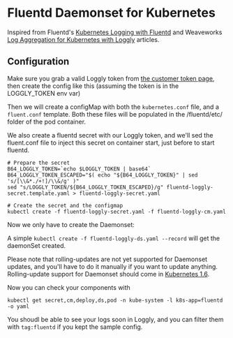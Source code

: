 # Fluentd Daemonset for Kubernetes

Inspired from Fluentd's [Kubernetes Logging with Fluentd](http://docs.fluentd.org/v0.12/articles/kubernetes-fluentd#get-fluentd-daemonset-sources) and Weaveworks [Log Aggregation for Kubernetes with Loggly](https://www.weave.works/log-aggregation-kubernetes-loggly/) articles.

## Configuration

Make sure you grab a valid Loggly token from [the customer token page](https://www.loggly.com/docs/customer-token-authentication-token), then create the config like this (assuming the token is in the LOGGLY_TOKEN env var)

Then we will create a configMap with both the `kubernetes.conf` file, and a `fluent.conf` template. Both these files will be populated in the /fluentd/etc/ folder of the pod container.

We also create a fluentd secret with our Loggly token, and we'll sed the fluent.conf file to inject this secret on container start, just before to start fluentd.


```
# Prepare the secret
B64_LOGGLY_TOKEN=`echo $LOGGLY_TOKEN | base64`
B64_LOGGLY_TOKEN_ESCAPED="$( echo "${B64_LOGGLY_TOKEN}" | sed 's/[\\&*./+!]/\\&/g' )"
sed "s/LOGGLY_TOKEN/${B64_LOGGLY_TOKEN_ESCAPED}/g" fluentd-loggly-secret.template.yaml > fluentd-loggly-secret.yaml

# Create the secret and the configmap
kubectl create -f fluentd-loggly-secret.yaml -f fluentd-loggly-cm.yaml
```

Now we only have to create the Daemonset:

A simple `kubectl create -f fluentd-loggly-ds.yaml --record` will get the daemonSet created.

Please note that rolling-updates are not yet supported for Daemonset updates, and you'll have to do it manually if you want to update anything. Rolling-update support for Daemonset should come in [Kubernetes 1.6](https://github.com/kubernetes/kubernetes/issues/22543).

Now you can check your components with

    kubectl get secret,cm,deploy,ds,pod -n kube-system -l k8s-app=fluentd -o yaml

You shoudl be able to see your logs soon in Loggly, and you can filter them with `tag:fluentd` if you kept the sample config.

